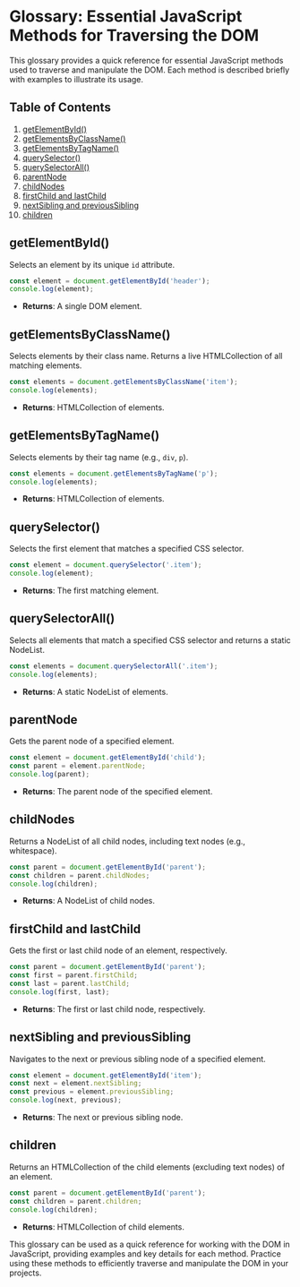 # Glossary: Essential JavaScript Methods for Traversing the DOM

This glossary provides a quick reference for essential JavaScript methods used to traverse and manipulate the DOM. Each method is described briefly with examples to illustrate its usage.

## Table of Contents
1. [getElementById()](#getelementbyid)
2. [getElementsByClassName()](#getelementsbyclassname)
3. [getElementsByTagName()](#getelementsbytagname)
4. [querySelector()](#queryselector)
5. [querySelectorAll()](#queryselectorall)
6. [parentNode](#parentnode)
7. [childNodes](#childnodes)
8. [firstChild and lastChild](#firstchild-and-lastchild)
9. [nextSibling and previousSibling](#nextsibling-and-previoussibling)
10. [children](#children)

## getElementById()
Selects an element by its unique `id` attribute.

```javascript
const element = document.getElementById('header');
console.log(element);
```
- **Returns**: A single DOM element.

## getElementsByClassName()
Selects elements by their class name. Returns a live HTMLCollection of all matching elements.

```javascript
const elements = document.getElementsByClassName('item');
console.log(elements);
```
- **Returns**: HTMLCollection of elements.

## getElementsByTagName()
Selects elements by their tag name (e.g., `div`, `p`).

```javascript
const elements = document.getElementsByTagName('p');
console.log(elements);
```
- **Returns**: HTMLCollection of elements.

## querySelector()
Selects the first element that matches a specified CSS selector.

```javascript
const element = document.querySelector('.item');
console.log(element);
```
- **Returns**: The first matching element.

## querySelectorAll()
Selects all elements that match a specified CSS selector and returns a static NodeList.

```javascript
const elements = document.querySelectorAll('.item');
console.log(elements);
```
- **Returns**: A static NodeList of elements.

## parentNode
Gets the parent node of a specified element.

```javascript
const element = document.getElementById('child');
const parent = element.parentNode;
console.log(parent);
```
- **Returns**: The parent node of the specified element.

## childNodes
Returns a NodeList of all child nodes, including text nodes (e.g., whitespace).

```javascript
const parent = document.getElementById('parent');
const children = parent.childNodes;
console.log(children);
```
- **Returns**: A NodeList of child nodes.

## firstChild and lastChild
Gets the first or last child node of an element, respectively.

```javascript
const parent = document.getElementById('parent');
const first = parent.firstChild;
const last = parent.lastChild;
console.log(first, last);
```
- **Returns**: The first or last child node, respectively.

## nextSibling and previousSibling
Navigates to the next or previous sibling node of a specified element.

```javascript
const element = document.getElementById('item');
const next = element.nextSibling;
const previous = element.previousSibling;
console.log(next, previous);
```
- **Returns**: The next or previous sibling node.

## children
Returns an HTMLCollection of the child elements (excluding text nodes) of an element.

```javascript
const parent = document.getElementById('parent');
const children = parent.children;
console.log(children);
```
- **Returns**: HTMLCollection of child elements.


This glossary can be used as a quick reference for working with the DOM in JavaScript, providing examples and key details for each method. Practice using these methods to efficiently traverse and manipulate the DOM in your projects.


